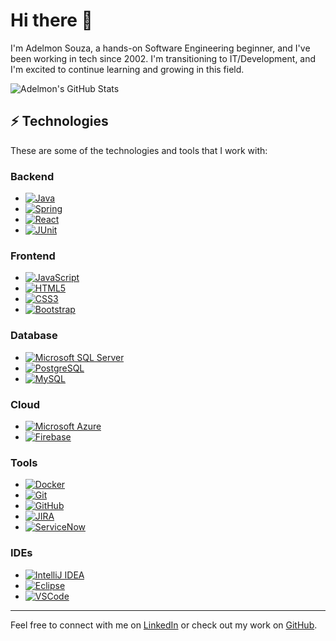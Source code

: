 # Hi there 👋

I'm Adelmon Souza, a hands-on Software Engineering beginner, and I've been working in tech since 2002. I'm transitioning to IT/Development, and I'm excited to continue learning and growing in this field.

![Adelmon's GitHub Stats](https://github-readme-stats.vercel.app/api?username=adelmonsouza&show_icons=true&theme=tokyonight)

## ⚡ Technologies

These are some of the technologies and tools that I work with:

### Backend

- [![Java](https://img.shields.io/badge/-Java-007396?style=flat-square&logo=java)](https://www.java.com/)
- [![Spring](https://img.shields.io/badge/-Spring-6DB33F?style=flat-square&logo=spring&logoColor=white)](https://spring.io/)
- [![React](https://img.shields.io/badge/-React-61DAFB?style=flat-square&logo=react&logoColor=black)](https://reactjs.org/)
- [![JUnit](https://img.shields.io/badge/-JUnit-E52527?style=flat-square&logo=junit&logoColor=white)](https://junit.org/)

### Frontend

- [![JavaScript](https://img.shields.io/badge/-JavaScript-black?style=flat-square&logo=javascript)](https://developer.mozilla.org/en-US/docs/Web/JavaScript)
- [![HTML5](https://img.shields.io/badge/-HTML5-E34F26?style=flat-square&logo=html5&logoColor=white)](https://developer.mozilla.org/en-US/docs/Web/HTML)
- [![CSS3](https://img.shields.io/badge/-CSS3-1572B6?style=flat-square&logo=css3)](https://developer.mozilla.org/en-US/docs/Web/CSS)
- [![Bootstrap](https://img.shields.io/badge/-Bootstrap-563D7C?style=flat-square&logo=bootstrap)](https://getbootstrap.com/)

### Database

- [![Microsoft SQL Server](https://img.shields.io/badge/-SQL%20Server-CC2927?style=flat-square&logo=microsoft-sql-server&logoColor=white)](https://www.microsoft.com/en-us/sql-server)
- [![PostgreSQL](https://img.shields.io/badge/-PostgreSQL-4169E1?style=flat-square&logo=postgresql&logoColor=white)](https://www.postgresql.org/)
- [![MySQL](https://img.shields.io/badge/-MySQL-4479A1?style=flat-square&logo=mysql&logoColor=white)](https://www.mysql.com/)

### Cloud

- [![Microsoft Azure](https://img.shields.io/badge/Microsoft%20Azure-0089D6?style=flat-square&logo=microsoft-azure&logoColor=white)](https://azure.microsoft.com/)
- [![Firebase](https://img.shields.io/badge/Firebase-FFCA28?style=flat-square&logo=firebase&logoColor=white)](https://firebase.google.com/)

### Tools

- [![Docker](https://img.shields.io/badge/-Docker-2496ED?style=flat-square&logo=docker&logoColor=white)](https://www.docker.com/)
- [![Git](https://img.shields.io/badge/-Git-F05032?style=flat-square&logo=git&logoColor=white)](https://git-scm.com/)
- [![GitHub](https://img.shields.io/badge/-GitHub-181717?style=flat-square&logo=github&logoColor=white)](https://github.com/)
- [![JIRA](https://img.shields.io/badge/-JIRA-0052CC?style=flat-square&logo=jira&logoColor=white)](https://www.atlassian.com/software/jira)
- [![ServiceNow](https://img.shields.io/badge/-ServiceNow-1F77C9?style=flat-square&logo=servicenow&logoColor=white)](https://www.servicenow.com/)

### IDEs

- [![IntelliJ IDEA](https://img.shields.io/badge/-IntelliJ%20IDEA-black?style=flat-square&logo=intellij-idea&logoColor=white)](https://www.jetbrains.com/idea/)
- [![Eclipse](https://img.shields.io/badge/-Eclipse-2C2255?style=flat-square&logo=eclipse&logoColor=white)](https://www.eclipse.org/)
- [![VSCode](https://img.shields.io/badge/-VSCode-007ACC?style=flat-square&logo=visual-studio-code&logoColor=white)](https://code.visualstudio.com/)

---

Feel free to connect with me on [LinkedIn](https://www.linkedin.com/in/adelmonsouza) or check out my work on [GitHub](https://github.com/adelmonsouza).
